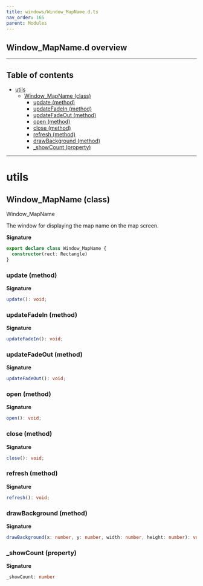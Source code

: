 ```yaml
---
title: windows/Window_MapName.d.ts
nav_order: 165
parent: Modules
---
```


## Window_MapName.d overview

---

<h2 class="text-delta">Table of contents</h2>

- [utils](#utils)
  - [Window_MapName (class)](#window_mapname-class)
    - [update (method)](#update-method)
    - [updateFadeIn (method)](#updatefadein-method)
    - [updateFadeOut (method)](#updatefadeout-method)
    - [open (method)](#open-method)
    - [close (method)](#close-method)
    - [refresh (method)](#refresh-method)
    - [drawBackground (method)](#drawbackground-method)
    - [\_showCount (property)](#_showcount-property)

---

# utils

## Window_MapName (class)

Window_MapName

The window for displaying the map name on the map screen.

**Signature**

```ts
export declare class Window_MapName {
  constructor(rect: Rectangle)
}
```

### update (method)

**Signature**

```ts
update(): void;
```

### updateFadeIn (method)

**Signature**

```ts
updateFadeIn(): void;
```

### updateFadeOut (method)

**Signature**

```ts
updateFadeOut(): void;
```

### open (method)

**Signature**

```ts
open(): void;
```

### close (method)

**Signature**

```ts
close(): void;
```

### refresh (method)

**Signature**

```ts
refresh(): void;
```

### drawBackground (method)

**Signature**

```ts
drawBackground(x: number, y: number, width: number, height: number): void;
```

### \_showCount (property)

**Signature**

```ts
_showCount: number
```
